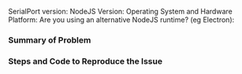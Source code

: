 SerialPort version:
NodeJS Version:
Operating System and Hardware Platform:
Are you using an alternative NodeJS runtime? (eg Electron):

### Summary of Problem

### Steps and Code to Reproduce the Issue
